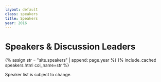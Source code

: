 ```yaml
---
layout: default
class: speakers
title: Speakers
year: 2016
---
```


# Speakers & Discussion Leaders

{% assign str = "site.speakers" | append: page.year %}
{% include_cached speakers.html col_name=str %}

<p class="collections-tag">Speaker list is subject to change.</p>
